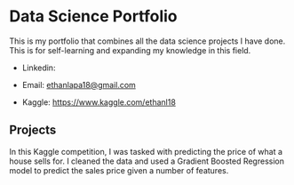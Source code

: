 # Data Science Portfolio

This is my portfolio that combines all the data science projects I have done. This is for self-learning and expanding my knowledge in this field. 

* Linkedin: 
  
* Email: ethanlapa18@gmail.com

* Kaggle: https://www.kaggle.com/ethanl18

## Projects

In this Kaggle competition, I was tasked with predicting the price of what a house sells for. I cleaned the data and used a Gradient Boosted Regression model to predict the sales price given a number of features. 
